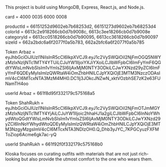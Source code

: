 This project is build using MongoDB, Express, React.js, and Node.js.

card = 4000 0035 6000 0008

productId = 66151252d9602eb7b68253d2, 66151273d9602eb7b68253d4
colorId = 6613c2e918266cb0d7b9008c, 6613c3ee18266cb0d7b9008e
categoryId = 6613cc0518266cb0d7b90095, 6613cc3618266cb0d7b90097
sizeId = 662a2bdc6a6f2077f0a5b783, 662a2bfc6a6f2077f0a5b785

Token Arbaz = eyJhbGciOiJIUzI1NiIsInR5cCI6IkpXVCJ9.eyJ1c2VySWQiOiI2NjFmOGQ5NWYzMzIxNzljNTc1MTY4YTUiLCJuYW1lIjoiYXJiYXoiLCJlbWFpbCI6ImFyYmF6QGdtYWlsLmNvbSIsIm1vYmlsZSI6IjAxMjM0NTY3ODkiLCJwYXNzd29yZCI6ImFyYmF6QDEyMyIsImlzQWRtaW4iOmZhbHNlLCJpYXQiOjE3MTM3NzczODAsImV4cCI6MTcxNTA3MzM4MH0.DC1lj3JOkcJNZwN_xktVOzbhSE7zK2e63FUNamTH4oo

userId Arbaz = 661f8d95f332179c575168a5

Token ShahRukh = eyJhbGciOiJIUzI1NiIsInR5cCI6IkpXVCJ9.eyJ1c2VySWQiOiI2NjFmOTJmMGYzMzIxNzljNTc1MTY4YjAiLCJuYW1lIjoic2hhaHJ1a2giLCJlbWFpbCI6InNoYWhydWtoQGdtYWlsLmNvbSIsIm1vYmlsZSI6IjAxMjM0NTY3ODkiLCJwYXNzd29yZCI6InNoYWhydWtoQDEyMyIsImlzQWRtaW4iOmZhbHNlLCJpYXQiOjE3MTM3NzgyMzgsImV4cCI6MTcxNTA3NDIzOH0.Q_Dhb3yJYC_7KPGCyuzFXFMToZiop6Acme6gk7ac-yQ

userId ShahRukh = 661f92f0f332179c575168b0

Kloska focuses on curating outfits with materials that are not just rich-looking but also provide the utmost comfort to the one who wears them.
